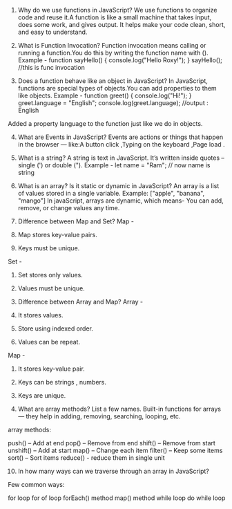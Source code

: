 1. Why do we use functions in JavaScript?
We use functions to organize code and reuse it.A function is like a small machine that takes input, does some work, and gives output.
It helps make your code clean, short, and easy to understand.

2. What is Function Invocation?
Function invocation means calling or running a function.You do this by writing the function name with ().
Example -
function sayHello() {
  console.log("Hello Roxy!");
}
sayHello(); //this is func invocation

3. Does a function behave like an object in JavaScript?
In JavaScript, functions are special types of objects.You can add properties to them like objects.
Example -
function greet() {
  console.log("Hi!");
}
greet.language = "English";
console.log(greet.language); //output : English

Added a property language to the function just like we do in objects.

4. What are Events in JavaScript?
Events are actions or things that happen in the browser — like:A button click ,Typing on the keyboard ,Page load .

5. What is a string?
A string is text in JavaScript.
It’s written inside quotes – single (') or double (").
Example - let name = "Ram"; // now name is string

6. What is an array? Is it static or dynamic in JavaScript?
An array is a list of values stored in a single variable.
Example: ["apple", "banana", "mango"]
In javaScript, arrays are dynamic, which means- You can add, remove, or change values any time.

7. Difference between Map and Set?
Map -
1. Map stores key-value pairs.
2. Keys must be unique.

Set - 
1. Set stores only values.
2. Values must be unique.

8. Difference between Array and Map?
Array - 
1. It stores values.
2. Store using indexed order.
3. Values can be repeat.

Map - 
1. It stores key-value pair.
2. Keys can be strings , numbers.
3. Keys are unique.

9. What are array methods? List a few names.
Built-in functions for arrays — they help in adding, removing, searching, looping, etc.

array methods:

push() – Add at end
pop() – Remove from end
shift() – Remove from start
unshift() – Add at start
map() – Change each item
filter() – Keep some items
sort() – Sort items
reduce() - reduce them in single unit

10. In how many ways can we traverse through an array in JavaScript?

Few common ways:

for loop
for of loop
forEach() method
map() method
while loop
do while loop
